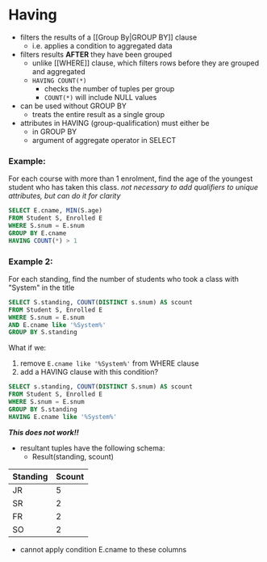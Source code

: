 # Having
- filters the results of a [[Group By|GROUP BY]] clause
	- i.e. applies a condition to aggregated data
- filters results **AFTER** they have been grouped
	- unlike [[WHERE]] clause, which filters rows before they are grouped and aggregated
	- `HAVING COUNT(*)`
		- checks the number of tuples per group
		- `COUNT(*)` will include NULL values
- can be used without GROUP BY
	- treats the entire result as a single group
- attributes in HAVING (group-qualification) must either be 
	- in GROUP BY
	- argument of aggregate operator in SELECT
### Example:
For each course with more than 1 enrolment, find the age of the youngest student who has taken this class.
*not necessary to add qualifiers to unique attributes, but can do it for clarity*
```sql
SELECT E.cname, MIN(S.age)
FROM Student S, Enrolled E
WHERE S.snum = E.snum
GROUP BY E.cname
HAVING COUNT(*) > 1
```
### Example 2:
For each standing, find the number of students who took a class with "System" in the title
```sql
SELECT S.standing, COUNT(DISTINCT s.snum) AS scount
FROM Student S, Enrolled E
WHERE S.snum = E.snum
AND E.cname like '%System%'
GROUP BY S.standing
```
What if we:
1. remove `E.cname like '%System%'` from WHERE clause
2. add a HAVING clause with this condition?
```sql
SELECT s.standing, COUNT(DISTINCT S.snum) AS scount
FROM Student S, Enrolled E
WHERE S.snum = E.snum
GROUP BY S.standing
HAVING E.cname like '%System%'
```
***This does not work!!***
- resultant tuples have the following schema:
	- Result(standing, scount)

| Standing | Scount |
| -------- | ------ |
| JR       | 5      |
| SR       | 2      |
| FR       | 2      |
| SO       | 2      |
- cannot apply condition E.cname to these columns